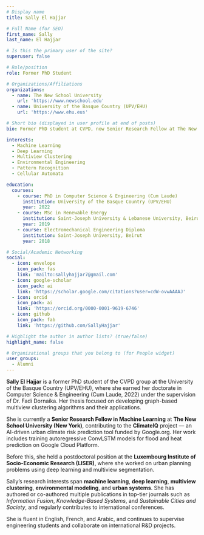 ```yaml
---
# Display name
title: Sally El Hajjar

# Full Name (for SEO)
first_name: Sally  
last_name: El Hajjar

# Is this the primary user of the site?
superuser: false

# Role/position
role: Former PhD Student

# Organizations/Affiliations
organizations:
  - name: The New School University
    url: 'https://www.newschool.edu'
  - name: University of the Basque Country (UPV/EHU)
    url: 'https://www.ehu.eus'

# Short bio (displayed in user profile at end of posts)
bio: Former PhD student at CVPD, now Senior Research Fellow at The New School (NYC), working on climate risk prediction using deep learning.

interests:
  - Machine Learning
  - Deep Learning
  - Multiview Clustering
  - Environmental Engineering
  - Pattern Recognition
  - Cellular Automata

education:
  courses:
    - course: PhD in Computer Science & Engineering (Cum Laude)
      institution: University of the Basque Country (UPV/EHU)
      year: 2022
    - course: MSc in Renewable Energy
      institution: Saint-Joseph University & Lebanese University, Beirut
      year: 2019
    - course: Electromechanical Engineering Diploma
      institution: Saint-Joseph University, Beirut
      year: 2018

# Social/Academic Networking
social:
  - icon: envelope
    icon_pack: fas
    link: 'mailto:sallyhajjar7@gmail.com'
  - icon: google-scholar
    icon_pack: ai
    link: 'https://scholar.google.com/citations?user=cdW-ovwAAAAJ'
  - icon: orcid
    icon_pack: ai
    link: 'https://orcid.org/0000-0001-9619-6746'
  - icon: github
    icon_pack: fab
    link: 'https://github.com/SallyHajjar'

# Highlight the author in author lists? (true/false)
highlight_name: false

# Organizational groups that you belong to (for People widget)
user_groups:
  - Alumni
---
```


**Sally El Hajjar** is a former PhD student of the CVPD group at the University of the Basque Country (UPV/EHU), where she earned her doctorate in Computer Science & Engineering (Cum Laude, 2022) under the supervision of Dr. Fadi Dornaika. Her thesis focused on developing graph-based multiview clustering algorithms and their applications.

She is currently a **Senior Research Fellow in Machine Learning** at **The New School University (New York)**, contributing to the **ClimateIQ** project — an AI-driven urban climate risk prediction tool funded by Google.org. Her work includes training autoregressive ConvLSTM models for flood and heat prediction on Google Cloud Platform.

Before this, she held a postdoctoral position at the **Luxembourg Institute of Socio-Economic Research (LISER)**, where she worked on urban planning problems using deep learning and multiview segmentation.

Sally’s research interests span **machine learning**, **deep learning**, **multiview clustering**, **environmental modeling**, and **urban systems**. She has authored or co-authored multiple publications in top-tier journals such as *Information Fusion*, *Knowledge-Based Systems*, and *Sustainable Cities and Society*, and regularly contributes to international conferences.

She is fluent in English, French, and Arabic, and continues to supervise engineering students and collaborate on international R&D projects.
